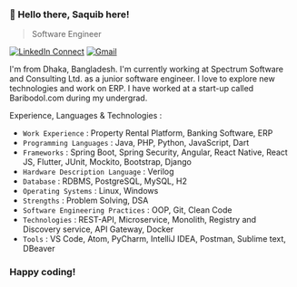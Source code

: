 ### 👋 Hello there, Saquib here!

> Software Engineer

[![LinkedIn Connect](https://img.shields.io/badge/%20-Connect-black?color=222244&labelColor=000000&logo=linkedin&logoColor=f5f7fe)](https://www.linkedin.com/in/ahmed-saquib-998296209/)
[![Gmail](https://img.shields.io/badge/%20-Send%20Mail-black?color=222244&labelColor=000000&logo=gmail&logoColor=f5f7fe)](mailto:ahmed.saquib.bd@gmail.com?subject=From%20GitHub&&body=Hi,%20there.%20Found%20you%20on%20GitHub!%20Let's%20talk%20about...)

I'm from Dhaka, Bangladesh. I'm currently working at Spectrum Software and Consulting Ltd. as a junior software engineer. I love to explore new technologies and work on ERP. I have worked at a start-up called Baribodol.com during my undergrad. 

Experience, Languages & Technologies :

- `Work Experience` : Property Rental Platform, Banking Software, ERP 
- `Programming Languages` : Java, PHP, Python, JavaScript, Dart
- `Frameworks` : Spring Boot, Spring Security, Angular, React Native, React JS, Flutter, JUnit, Mockito, Bootstrap, Django
- `Hardware Description Language` : Verilog
- `Database` : RDBMS, PostgreSQL, MySQL, H2
- `Operating Systems` : Linux, Windows
- `Strengths` : Problem Solving, DSA
- `Software Engineering Practices` : OOP, Git, Clean Code
- `Technologies` : REST-API, Microservice, Monolith, Registry and Discovery service, API Gateway, Docker
- `Tools` : VS Code, Atom, PyCharm, IntelliJ IDEA, Postman, Sublime text, DBeaver

### Happy coding!
